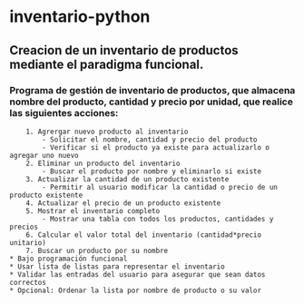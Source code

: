 # inventario-python
## Creacion de un inventario de productos mediante el paradigma funcional.

### Programa de gestión de inventario de productos, que almacena nombre del producto, cantidad y precio por unidad, que realice las siguientes acciones:
        1. Agrergar nuevo producto al inventario
            - Solicitar el nombre, cantidad y precio del producto
            - Verificar si el producto ya existe para actualizarlo o agregar uno nuevo
        2. Eliminar un producto del inventario
            - Buscar el producto por nombre y eliminarlo si existe
        3. Actualizar la cantidad de un producto existente
            - Permitir al usuario modificar la cantidad o precio de un producto existente
        4. Actualizar el precio de un producto existente
        5. Mostrar el inventario completo
            - Mostrar una tabla con todos los productos, cantidades y precios
        6. Calcular el valor total del inventario (cantidad*precio unitario)            
        7. Buscar un producto por su nombre
    * Bajo programación funcional
    * Usar lista de listas para representar el inventario
    * Validar las entradas del usuario para asegurar que sean datos correctos
    * Opcional: Ordenar la lista por nombre de producto o su valor
